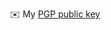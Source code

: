 <div align="center">

✉️ My [PGP public key](https://raw.githubusercontent.com/mateolafalce/PGP/main/Mateo%20Lafalce_0x3FE9BFC4_public.asc)

</div>
